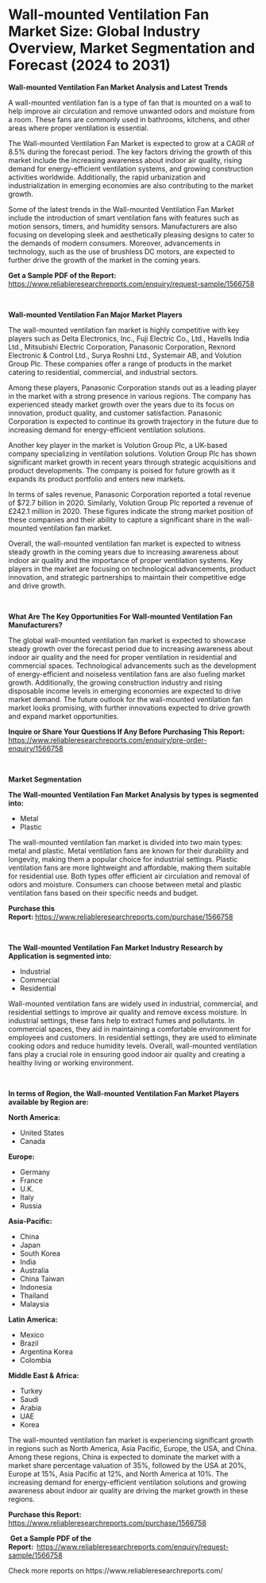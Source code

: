 <p><h1>Wall-mounted Ventilation Fan Market Size: Global Industry Overview, Market Segmentation and Forecast (2024 to 2031)</h1></p><p><strong>Wall-mounted Ventilation Fan Market Analysis and Latest Trends</strong></p>
<p><p>A wall-mounted ventilation fan is a type of fan that is mounted on a wall to help improve air circulation and remove unwanted odors and moisture from a room. These fans are commonly used in bathrooms, kitchens, and other areas where proper ventilation is essential.</p><p>The Wall-mounted Ventilation Fan Market is expected to grow at a CAGR of 8.5% during the forecast period. The key factors driving the growth of this market include the increasing awareness about indoor air quality, rising demand for energy-efficient ventilation systems, and growing construction activities worldwide. Additionally, the rapid urbanization and industrialization in emerging economies are also contributing to the market growth.</p><p>Some of the latest trends in the Wall-mounted Ventilation Fan Market include the introduction of smart ventilation fans with features such as motion sensors, timers, and humidity sensors. Manufacturers are also focusing on developing sleek and aesthetically pleasing designs to cater to the demands of modern consumers. Moreover, advancements in technology, such as the use of brushless DC motors, are expected to further drive the growth of the market in the coming years.</p></p>
<p><strong>Get a Sample PDF of the Report:&nbsp;</strong> <a href="https://www.reliableresearchreports.com/enquiry/request-sample/1566758">https://www.reliableresearchreports.com/enquiry/request-sample/1566758</a></p>
<p>&nbsp;</p>
<p><strong>Wall-mounted Ventilation Fan Major Market Players</strong></p>
<p><p>The wall-mounted ventilation fan market is highly competitive with key players such as Delta Electronics, Inc., Fuji Electric Co., Ltd., Havells India Ltd., Mitsubishi Electric Corporation, Panasonic Corporation, Rexnord Electronic & Control Ltd., Surya Roshni Ltd., Systemair AB, and Volution Group Plc. These companies offer a range of products in the market catering to residential, commercial, and industrial sectors.</p><p>Among these players, Panasonic Corporation stands out as a leading player in the market with a strong presence in various regions. The company has experienced steady market growth over the years due to its focus on innovation, product quality, and customer satisfaction. Panasonic Corporation is expected to continue its growth trajectory in the future due to increasing demand for energy-efficient ventilation solutions.</p><p>Another key player in the market is Volution Group Plc, a UK-based company specializing in ventilation solutions. Volution Group Plc has shown significant market growth in recent years through strategic acquisitions and product developments. The company is poised for future growth as it expands its product portfolio and enters new markets.</p><p>In terms of sales revenue, Panasonic Corporation reported a total revenue of $72.7 billion in 2020. Similarly, Volution Group Plc reported a revenue of £242.1 million in 2020. These figures indicate the strong market position of these companies and their ability to capture a significant share in the wall-mounted ventilation fan market.</p><p>Overall, the wall-mounted ventilation fan market is expected to witness steady growth in the coming years due to increasing awareness about indoor air quality and the importance of proper ventilation systems. Key players in the market are focusing on technological advancements, product innovation, and strategic partnerships to maintain their competitive edge and drive growth.</p></p>
<p>&nbsp;</p>
<p><strong>What Are The Key Opportunities For Wall-mounted Ventilation Fan Manufacturers?</strong></p>
<p><p>The global wall-mounted ventilation fan market is expected to showcase steady growth over the forecast period due to increasing awareness about indoor air quality and the need for proper ventilation in residential and commercial spaces. Technological advancements such as the development of energy-efficient and noiseless ventilation fans are also fueling market growth. Additionally, the growing construction industry and rising disposable income levels in emerging economies are expected to drive market demand. The future outlook for the wall-mounted ventilation fan market looks promising, with further innovations expected to drive growth and expand market opportunities.</p></p>
<p><strong>Inquire or Share Your Questions If Any Before Purchasing This Report:</strong> <a href="https://www.reliableresearchreports.com/enquiry/pre-order-enquiry/1566758">https://www.reliableresearchreports.com/enquiry/pre-order-enquiry/1566758</a></p>
<p>&nbsp;</p>
<p><strong>Market Segmentation</strong></p>
<p><strong>The Wall-mounted Ventilation Fan Market Analysis by types is segmented into:</strong></p>
<p><ul><li>Metal</li><li>Plastic</li></ul></p>
<p><p>The wall-mounted ventilation fan market is divided into two main types: metal and plastic. Metal ventilation fans are known for their durability and longevity, making them a popular choice for industrial settings. Plastic ventilation fans are more lightweight and affordable, making them suitable for residential use. Both types offer efficient air circulation and removal of odors and moisture. Consumers can choose between metal and plastic ventilation fans based on their specific needs and budget.</p></p>
<p><strong>Purchase this Report:&nbsp;</strong><a href="https://www.reliableresearchreports.com/purchase/1566758">https://www.reliableresearchreports.com/purchase/1566758</a></p>
<p>&nbsp;</p>
<p><strong>The Wall-mounted Ventilation Fan Market Industry Research by Application is segmented into:</strong></p>
<p><ul><li>Industrial</li><li>Commercial</li><li>Residential</li></ul></p>
<p><p>Wall-mounted ventilation fans are widely used in industrial, commercial, and residential settings to improve air quality and remove excess moisture. In industrial settings, these fans help to extract fumes and pollutants. In commercial spaces, they aid in maintaining a comfortable environment for employees and customers. In residential settings, they are used to eliminate cooking odors and reduce humidity levels. Overall, wall-mounted ventilation fans play a crucial role in ensuring good indoor air quality and creating a healthy living or working environment.</p></p>
<p>&nbsp;</p>
<p><strong>In terms of Region, the Wall-mounted Ventilation Fan Market Players available by Region are:</strong></p>
<p>
    <p> <strong> North America: </strong>
        <ul>
            <li>United States</li>
            <li>Canada</li>
        </ul>
        </p> 
    <p> <strong> Europe: </strong>
        <ul>
            <li>Germany</li>
            <li>France</li>
            <li>U.K.</li>
            <li>Italy</li>
            <li>Russia</li>
        </ul>
        </p> 
    <p> <strong> Asia-Pacific: </strong>
        <ul>
            <li>China</li>
            <li>Japan</li>
            <li>South Korea</li>
            <li>India</li>
            <li>Australia</li>
            <li>China Taiwan</li>
            <li>Indonesia</li>
            <li>Thailand</li>
            <li>Malaysia</li>
        </ul>
        </p> 
    <p> <strong> Latin America: </strong>
        <ul>
            <li>Mexico</li>
            <li>Brazil</li>
            <li>Argentina Korea</li>
            <li>Colombia</li>
        </ul>
        </p> 
    <p> <strong> Middle East & Africa: </strong>
        <ul>
            <li>Turkey</li>
            <li>Saudi</li>
            <li>Arabia</li>
            <li>UAE</li>
            <li>Korea</li>
        </ul>
    </p>
    </p>
<p><p>The wall-mounted ventilation fan market is experiencing significant growth in regions such as North America, Asia Pacific, Europe, the USA, and China. Among these regions, China is expected to dominate the market with a market share percentage valuation of 35%, followed by the USA at 20%, Europe at 15%, Asia Pacific at 12%, and North America at 10%. The increasing demand for energy-efficient ventilation solutions and growing awareness about indoor air quality are driving the market growth in these regions.</p></p>
<p><strong>Purchase this Report: </strong><a href="https://www.reliableresearchreports.com/purchase/1566758">https://www.reliableresearchreports.com/purchase/1566758</a></p>
<p>&nbsp;<strong>Get a Sample PDF of the Report:&nbsp;&nbsp;</strong><a href="https://www.reliableresearchreports.com/enquiry/request-sample/1566758">https://www.reliableresearchreports.com/enquiry/request-sample/1566758</a></p>
<p><strong></strong></p>
<p>Check more reports on https://www.reliableresearchreports.com/</p>